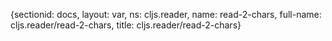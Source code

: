 {sectionid: docs, layout: var, ns: cljs.reader, name: read-2-chars, full-name: cljs.reader/read-2-chars,
  title: cljs.reader/read-2-chars}
